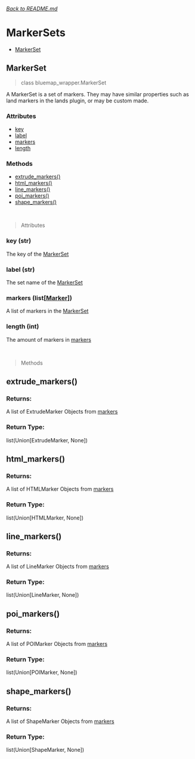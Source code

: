 *[<u>Back to README.md</u>](../README.md)*
# MarkerSets
 - [MarkerSet]()

## MarkerSet
> class bluemap_wrapper.MarkerSet

A MarkerSet is a set of markers. They may have similar properties such as land markers in the lands plugin, or may be
custom made.

### Attributes
 - [key](#key-str)
 - [label](#label-str)
 - [markers](#markers-listmarker)
 - [length](#length-int)
### Methods
 - [extrude_markers()](#extrude_markers)
 - [html_markers()](#html_markers)
 - [line_markers()](#line_markers)
 - [poi_markers()](#poi_markers)
 - [shape_markers()](#shape_markers)

<br/>

> Attributes
### key (str)
The key of the [MarkerSet](#markerset)
### label (str)
The set name of the [MarkerSet](#markerset)
### markers (list[[Marker]()])
A list of markers in the [MarkerSet](#markerset)
### length (int)
The amount of markers in [markers](#markers-listmarker)

<br/>

> Methods
## extrude_markers()
### Returns:
A list of ExtrudeMarker Objects from [markers](#markers-listmarker)
### Return Type:
list(Union[ExtrudeMarker, None])

## html_markers()
### Returns:
A list of HTMLMarker Objects from [markers](#markers-listmarker)
### Return Type:
list(Union[HTMLMarker, None])

## line_markers()
### Returns:
A list of LineMarker Objects from [markers](#markers-listmarker)
### Return Type:
list(Union[LineMarker, None])

## poi_markers()
### Returns:
A list of POIMarker Objects from [markers](#markers-listmarker)
### Return Type:
list(Union[POIMarker, None])

## shape_markers()
### Returns:
A list of ShapeMarker Objects from [markers](#markers-listmarker)
### Return Type:
list(Union[ShapeMarker, None])